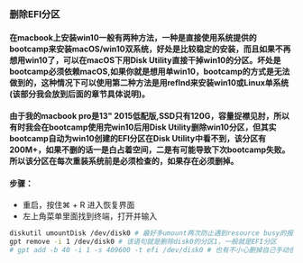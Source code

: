 ### 删除EFI分区

#### 在macbook上安装win10一般有两种方法，一种是直接使用系统提供的bootcamp来安装macOS/win10双系统，好处是比较稳定的安装，而且如果不再想用win10了，可以在macOS下用Disk Utility直接干掉win10的分区。坏处是bootcamp必须依赖macOS,如果你就是想用单win10，bootcamp的方式是无法做到的，这种情况下可以使用第二种方法是用refInd来安装win10或Linux单系统(该部分我会放到后面的章节具体说明)。

#### 由于我的macbook pro是13" 2015低配版,SSD只有120G，容量捉襟见肘，所以有时我会在bootcamp使用完win10后用Disk Utility删除win10分区，但其实bootcamp自动为win10创建的EFI分区在Disk Utility中看不到，该分区有200M+，如果不删的话一是白占着空间，二是有可能导致下次bootcamp失败。所以该分区在每次重装系统前是必须检查的，如果存在必须删掉。

#### 步骤：
- 重启，按住⌘ + R 进入恢复界面
- 左上角菜单里面找到终端，打开并输入
```bash
diskutil umountDisk /dev/disk0 # 最好多umount两次防止遇到resource busy的报错
gpt remove -i 1 /dev/disk0 # 该语句就是删除disk0的分区1，一般就是EFI分区
# gpt add -b 40 -i 1 -s 409600 -t efi /dev/disk0 # 也有不小心删掉自己手动创建EFI分区的情况
```